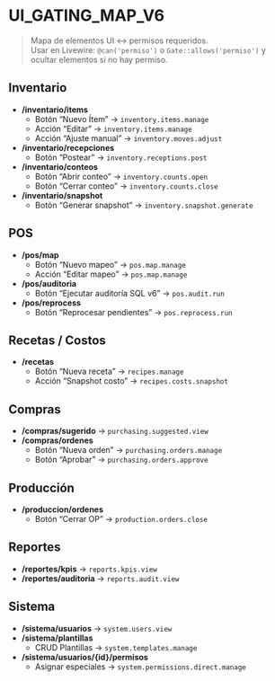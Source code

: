 # UI_GATING_MAP_V6

> Mapa de elementos UI ↔ permisos requeridos.  
> Usar en Livewire: `@can('permiso')` o `Gate::allows('permiso')` y ocultar elementos si no hay permiso.

## Inventario
- **/inventario/items**
  - Botón “Nuevo Ítem” → `inventory.items.manage`
  - Acción “Editar” → `inventory.items.manage`
  - Acción “Ajuste manual” → `inventory.moves.adjust`
- **/inventario/recepciones**
  - Botón “Postear” → `inventory.receptions.post`
- **/inventario/conteos**
  - Botón “Abrir conteo” → `inventory.counts.open`
  - Botón “Cerrar conteo” → `inventory.counts.close`
- **/inventario/snapshot**
  - Botón “Generar snapshot” → `inventory.snapshot.generate`

## POS
- **/pos/map**
  - Botón “Nuevo mapeo” → `pos.map.manage`
  - Acción “Editar mapeo” → `pos.map.manage`
- **/pos/auditoria**
  - Botón “Ejecutar auditoría SQL v6” → `pos.audit.run`
- **/pos/reprocess**
  - Botón “Reprocesar pendientes” → `pos.reprocess.run`

## Recetas / Costos
- **/recetas**
  - Botón “Nueva receta” → `recipes.manage`
  - Acción “Snapshot costo” → `recipes.costs.snapshot`

## Compras
- **/compras/sugerido** → `purchasing.suggested.view`
- **/compras/ordenes**
  - Botón “Nueva orden” → `purchasing.orders.manage`
  - Botón “Aprobar” → `purchasing.orders.approve`

## Producción
- **/produccion/ordenes**
  - Botón “Cerrar OP” → `production.orders.close`

## Reportes
- **/reportes/kpis** → `reports.kpis.view`
- **/reportes/auditoria** → `reports.audit.view`

## Sistema
- **/sistema/usuarios** → `system.users.view`
- **/sistema/plantillas**
  - CRUD Plantillas → `system.templates.manage`
- **/sistema/usuarios/{id}/permisos**
  - Asignar especiales → `system.permissions.direct.manage`
